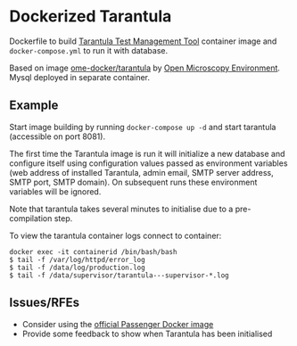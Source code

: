 Dockerized Tarantula
======================

Dockerfile to build [Tarantula Test Management Tool](https://github.com/prove/tarantula) container image and `docker-compose.yml` to run it with database.

Based on image [ome-docker/tarantula](https://github.com/ome/ome-docker/tree/master/tarantula) by [Open Microscopy Environment](https://github.com/ome). Mysql deployed in separate container.

Example
-------

Start image building by running `docker-compose up -d` and start tarantula (accessible on port 8081).

The first time the Tarantula image is run it will initialize a new database and configure itself using configuration values passed as environment variables (web address of installed Tarantula, admin email, SMTP server address, SMTP port, SMTP domain). On subsequent runs these environment variables will be ignored.

Note that tarantula takes several minutes to initialise due to a pre-compilation step.

To view the tarantula container logs connect to container: 

    docker exec -it containerid /bin/bash/bash
    $ tail -f /var/log/httpd/error_log
    $ tail -f /data/log/production.log
    $ tail -f /data/supervisor/tarantula---supervisor-*.log

Issues/RFEs
-----------

- Consider using the [official Passenger Docker image](https://github.com/phusion/passenger-docker)
- Provide some feedback to show when Tarantula has been initialised

